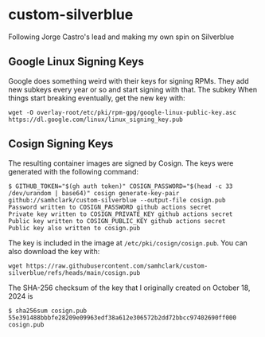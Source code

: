 # custom-silverblue

Following Jorge Castro's lead and making my own spin on Silverblue

## Google Linux Signing Keys

Google does something weird with their keys for signing RPMs.
They add new subkeys every year or so and start signing with that.
The subkey 
When things start breaking eventually, get the new key with:

```
wget -O overlay-root/etc/pki/rpm-gpg/google-linux-public-key.asc https://dl.google.com/linux/linux_signing_key.pub
```

## Cosign Signing Keys

The resulting container images are signed by Cosign.
The keys were generated with the following command:

```
$ GITHUB_TOKEN="$(gh auth token)" COSIGN_PASSWORD="$(head -c 33 /dev/urandom | base64)" cosign generate-key-pair github://samhclark/custom-silverblue --output-file cosign.pub
Password written to COSIGN_PASSWORD github actions secret
Private key written to COSIGN_PRIVATE_KEY github actions secret
Public key written to COSIGN_PUBLIC_KEY github actions secret
Public key also written to cosign.pub
```

The key is included in the image at `/etc/pki/cosign/cosign.pub`. 
You can also download the key with:

```
wget https://raw.githubusercontent.com/samhclark/custom-silverblue/refs/heads/main/cosign.pub
```

The SHA-256 checksum of the key that I originally created on October 18, 2024 is

```
$ sha256sum cosign.pub 
55e391488bbbfe28209e09963edf38a612e306572b2dd72bbcc97402690ff000  cosign.pub
```